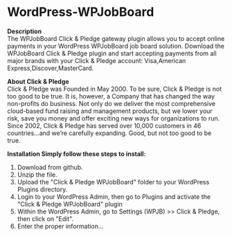 WordPress-WPJobBoard
=====================
<strong> Description </strong> <br>
The WPJobBoard Click & Pledge gateway plugin allows you to accept online payments in your WordPress WPJobBoard job board solution. Download the WPJobBoard Click & Pledge plugin and start accepting payments from all major brands with your Click & Pledge account: Visa,American Express,Discover,MasterCard.

<strong>  About Click & Pledge </strong> <br>
Click & Pledge was Founded in May 2000. To be sure, Click & Pledge is not too good to be true. It is, however, a Company that has changed the way non-profits do business. Not only do we deliver the most comprehensive cloud-based fund raising and management products, but we lower your risk, save you money and offer exciting new ways for organizations to run. Since 2002, Click & Pledge has served over 10,000 customers in 46 countries…and we’re carefully expanding. Good, but not too good to be true.

<strong>  Installation </strong> 
<strong>Simply follow these steps to install:</strong><br>
1. Download from github.<br>
2. Unzip the file.<br>
3. Upload the "Click & Pledge WPJobBoard" folder to your WordPress Plugins directory.<br>
4. Login to your WordPress Admin, then go to Plugins and activate the "Click & Pledge WPJobBoard" plugin<br>
5. Within the WordPress Admin, go to Settings (WPJB) >> Click & Pledge, then click on "Edit".<br>
6. Enter the proper information...<br>

